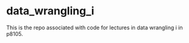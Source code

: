 # data_wrangling_i

This is the repo associated with code for lectures in data wrangling i in p8105. 